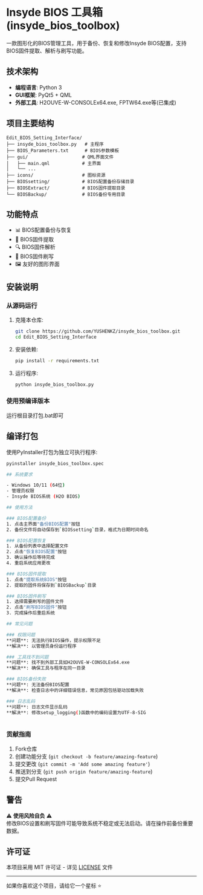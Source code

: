 # Insyde BIOS 工具箱 (insyde_bios_toolbox)

一款图形化的BIOS管理工具，用于备份、恢复和修改Insyde BIOS配置，支持BIOS固件提取、解析与刷写功能。

## 技术架构

- **编程语言**: Python 3
- **GUI框架**: PyQt5 + QML
- **外部工具**: H2OUVE-W-CONSOLEx64.exe, FPTW64.exe等(已集成)

## 项目主要结构

```
Edit_BIOS_Setting_Interface/
├── insyde_bios_toolbox.py   # 主程序
├── BIOS_Parameters.txt      # BIOS参数模板
├── gui/                    # QML界面文件
│   ├── main.qml            # 主界面
│   └── ...
├── icons/                  # 图标资源
├── BIOSsetting/            # BIOS配置备份存储目录
├── BIOSExtract/            # BIOS固件提取目录
└── BIOSBackup/             # BIOS备份专用目录
```

## 功能特点

- 📊 BIOS配置备份与恢复
- 💾 BIOS固件提取
- 🔍 BIOS固件解析
- 📝 BIOS固件刷写
- 🖼️ 友好的图形界面

## 安装说明

### 从源码运行
1. 克隆本仓库:
   ```bash
   git clone https://github.com/YUSHENKZ/insyde_bios_toolbox.git
   cd Edit_BIOS_Setting_Interface
   ```

2. 安装依赖:
   ```bash
   pip install -r requirements.txt
   ```

3. 运行程序:
   ```bash
   python insyde_bios_toolbox.py
   ```

### 使用预编译版本
   运行根目录打包.bat即可

## 编译打包
使用PyInstaller打包为独立可执行程序:
```bash
pyinstaller insyde_bios_toolbox.spec

## 系统要求

- Windows 10/11 (64位)
- 管理员权限
- Insyde BIOS系统 (H2O BIOS)

## 使用方法

### BIOS配置备份
1. 点击主界面"备份BIOS配置"按钮
2. 备份文件将自动保存到`BIOSsetting`目录，格式为日期时间命名

### BIOS配置恢复
1. 从备份列表中选择配置文件
2. 点击"恢复BIOS配置"按钮
3. 确认操作后等待完成
4. 重启系统应用更改

### BIOS固件提取
1. 点击"提取系统BIOS"按钮
2. 提取的固件将保存到`BIOSBackup`目录

### BIOS固件刷写
1. 选择需要刷写的固件文件
2. 点击"刷写BIOS固件"按钮
3. 完成操作后重启系统

## 常见问题

### 权限问题
**问题**: 无法执行BIOS操作，提示权限不足  
**解决**: 以管理员身份运行程序

### 工具找不到问题
**问题**: 找不到外部工具如H2OUVE-W-CONSOLEx64.exe  
**解决**: 确保工具与程序在同一目录

### BIOS备份失败
**问题**: 无法备份BIOS配置  
**解决**: 检查日志中的详细错误信息，常见原因包括驱动加载失败

### 日志乱码
**问题**: 日志文件显示乱码  
**解决**: 修改setup_logging()函数中的编码设置为UTF-8-SIG



```

### 贡献指南
1. Fork仓库
2. 创建功能分支 (`git checkout -b feature/amazing-feature`)
3. 提交更改 (`git commit -m 'Add some amazing feature'`)
4. 推送到分支 (`git push origin feature/amazing-feature`)
5. 提交Pull Request

## 警告

⚠️ **使用风险自负** ⚠️  
修改BIOS设置和刷写固件可能导致系统不稳定或无法启动。请在操作前备份重要数据。

## 许可证

本项目采用 MIT 许可证 - 详见 [LICENSE](LICENSE) 文件

---

如果你喜欢这个项目，请给它一个星标 ⭐ 
